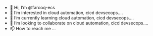 - 👋 Hi, I’m @farooq-ecs
- 👀 I’m interested in cloud automation, cicd devsecops....
- 🌱 I’m currently learning cloud automation, cicd devsecops....
- 💞️ I’m looking to collaborate on cloud automation, cicd devsecops....
- 📫 How to reach me ...

<!---
farooq-ecs/farooq-ecs is a ✨ special ✨ repository because its `README.md` (this file) appears on your GitHub profile.
You can click the Preview link to take a look at your changes.
--->
